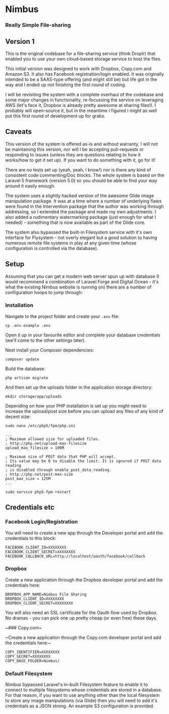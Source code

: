 # Nimbus
### Really Simple File-sharing

## Version 1

This is the original codebase for a file-sharing service (think Droplr) that enabled you to use your own cloud-based storage service to host the files.

This initial version was designed to work with Dropbox, Copy.com and Amazon S3.  It also has Facebook registration/login enabled.  It was originally intended to be a SAAS-type offering (and might still be) but life got in the way and I ended up not finishing the first round of coding.

I will be revisiting the system with a complete overhaul of the codebase and some major changes in functionality, re-focussing the service on leveraging AWS (let's face it, Dropbox is already pretty awesome at sharing files!).  I probably will open-source it, but in the meantime I figured I might as well put this first round of development up for grabs.

## Caveats

This version of the system is offered as-is and without warranty.  I will not be maintaining this version, nor will I be accepting pull-requests or responding to issues (unless they are questions relating to how it works/how to get it set up).  If you want to do something with it, go for it!

There are no tests set up (yeah, yeah, I know!) nor is there any kind of consistent code commenting/Doc blocks.  The whole system is based on the Laravel 5 framework (version 5.0) so you should be able to find your way around it easily enough.

The system uses a slightly hacked version of the awesome Glide image manipulation package.  It was at a time where a number of underlying flaws were found in the Intervention package that the author was working through addressing, so I extended the package and made my own adjustments.  I also added a rudimentary watermarking package (just enough for what I needed) - something that is now available as part of the Glide core.

The system also bypassed the built-in Filesystem service with it's own interface for Flysystem - not overly elegant but a good solution to having numerous remote file systems in play at any given time (whose configuration is controlled via the database).

## Setup

Assuming that you can get a modern web server spun up with database (I would recommend a combination of Laravel Forge and Digital Ocean - it's what the existing Nimbus website is running on) there are a number of configuration hoops to jump through:

### Installation

Navigate to the project folder and create your `.env` file:

`cp .env.example .env`

Open it up in your favourite editor and complete your database credentials (we'll come to the other settings later).

Next install your Composer dependencies:

`composer update`

Build the database:

`php artisan migrate`

And then set up the uploads folder in the application storage directory:

`mkdir storage/app/uploads`

Depending on how your PHP installation is set up you might need to increase the upload/post size before you can upload any files of any kind of decent size:

`sudo nano /etc/php5/fpm/php.ini`

```
...
; Maximum allowed size for uploaded files.
; http://php.net/upload-max-filesize
upload_max_filesize = 100M

; Maximum size of POST data that PHP will accept.
; Its value may be 0 to disable the limit. It is ignored if POST data reading
; is disabled through enable_post_data_reading.
; http://php.net/post-max-size
post_max_size = 125M
...
```

`sudo service php5-fpm restart`


## Credentials etc

### Facebook Login/Registration

You will need to create a new app through the Developer portal and add the credentials to this block:

```
FACEBOOK_CLIENT_ID=XXXXXXXX
FACEBOOK_CLIENT_SECRET=XXXXXXXX
FACEBOOK_CALLBACK_URL=http://localhost/oauth/facebook/callback
```

### Dropbox

Create a new application through the Dropbox developer portal and add the credentials here:

```
DROPBOX_APP_NAME=Nimbus File Sharing
DROPBOX_CLIENT_ID=XXXXXXXX
DROPBOX_CLIENT_SECRET=XXXXXXXX
```

You will also need an SSL certificate for the Oauth flow used by Dropbox.  No dramas - you can pick one up pretty cheap (or even free) these days.

~### Copy.com~

~Create a new application through the Copy.com developer portal and add the credentials here:~

```
COPY_IDENTIFIER=XXXXXXXX
COPY_SECRET=XXXXXXXX
COPY_BASE_FOLDER=Nimbus/
```

### Default Filesystem

Nimbus bypassed Laravel's in-built Filesystem feature to enable it to connect to multiple filesystems whose credentials are stored in a database.  For that reason, if you want to use anything other than the local filesystem to store any image manipulations (via Glide) then you will need to add it's credentials as a JSON strong.  An example S3 configuration is provided.
